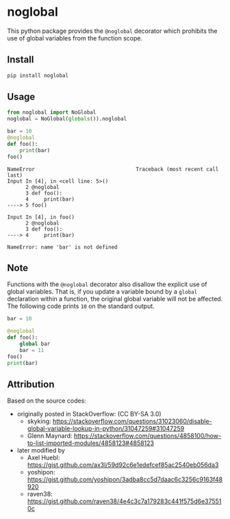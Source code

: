 # noglobal

This python package provides the `@noglobal` decorator which prohibits the use of global variables from the function scope.

## Install

```bash
pip install noglobal
```

## Usage

```python
from noglobal import NoGlobal
noglobal = NoGlobal(globals()).noglobal

bar = 10
@noglobal
def foo():
    print(bar)
foo()
```
```
NameError                                 Traceback (most recent call last)
Input In [4], in <cell line: 5>()
      2 @noglobal
      3 def foo():
      4     print(bar)
----> 5 foo()

Input In [4], in foo()
      2 @noglobal
      3 def foo():
----> 4     print(bar)

NameError: name 'bar' is not defined
```

## Note

Functions with the `@noglobal` decorator also disallow the explicit use of global variables. That is, if you update a variable bound by a `global` declaration within a function, the original global variable will not be affected.
The following code prints `10` on the standard output.

```python
bar = 10

@noglobal
def foo():
    global bar
    bar = 11
foo()
print(bar)
```

## Attribution

Based on the source codes:
- originally posted in StackOverflow: (CC BY-SA 3.0)
  - skyking: https://stackoverflow.com/questions/31023060/disable-global-variable-lookup-in-python/31047259#31047259
  - Glenn Maynard: https://stackoverflow.com/questions/4858100/how-to-list-imported-modules/4858123#4858123
- later modified by
  - Axel Huebl: https://gist.github.com/ax3l/59d92c6e1edefcef85ac2540eb056da3
  - yoshipon: https://gist.github.com/yoshipon/3adba8cc5d7daac6c3256c9163f48920
  - raven38: https://gist.github.com/raven38/4e4c3c7a179283c441f575d6e375510c
